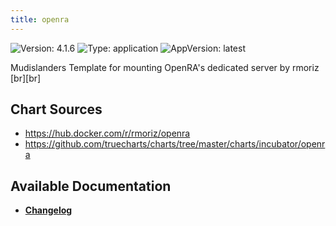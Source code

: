 ```yaml
---
title: openra
---
```


![Version: 4.1.6](https://img.shields.io/badge/Version-4.1.6-informational?style=flat-square) ![Type: application](https://img.shields.io/badge/Type-application-informational?style=flat-square) ![AppVersion: latest](https://img.shields.io/badge/AppVersion-latest-informational?style=flat-square)

Mudislanders Template for mounting OpenRA's dedicated server by rmoriz [br][br]

## Chart Sources

- https://hub.docker.com/r/rmoriz/openra
- https://github.com/truecharts/charts/tree/master/charts/incubator/openra

## Available Documentation

- [**Changelog**](./CHANGELOG.md)
